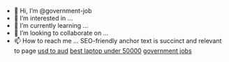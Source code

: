 - 👋 Hi, I’m @government-job
- 👀 I’m interested in ...
- 🌱 I’m currently learning ...
- 💞️ I’m looking to collaborate on ...
- 📫 How to reach me ...
SEO-friendly anchor text is succinct and relevant to page
<a href="https://usdtoaud.com/">usd to aud</a>
<a href="https://www.bestlaptopunder50000.com/">best laptop under 50000</a>
<a href="https://www.government-job.info/">government jobs</a>


<!---
government-job/government-job is a ✨ special ✨ repository because its `README.md` (this file) appears on your GitHub profile.
You can click the Preview link to take a look at your changes.
--->
